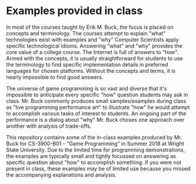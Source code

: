 # Examples provided in class

In most of the courses taught by Erik M. Buck, the focus is placed on concepts and terminology. The courses attempt to explain "what" technologies exist with examples and "why" Computer Scientists apply specific technological idioms. Answering "what" and "why" provides the core value of a college course. The Internet is full of answers to "how". Armed with the concepts, it is usually straightforward for students to use the terminology to find specific implementation details in preferred languages for chosen platforms. Without the concepts and terms, it is nearly impossible to find good answers.

The universe of game programming is so vast and diverse that it's impossible to anticipate every specific "how" question students may ask in class. Mr. Buck commonly produces small samples/examples during class as "live programming performance art" to illustrate "how" he would attempt to accomplish various tasks of interest to students. An ongoing part of the performance is a dialog about "why" Mr. Buck choses one approach over another with analysis of trade-offs.

This repository contains some of the in-class examples produced by Mr. Buck for CS-3900-B01 - "Game Programming" in Summer 2018 at Wright State University. Due to the limited time for programming demonstrations, the examples are typically small and tightly focussed on answering as specific question about "how" to accomplish something. If you were not present in class, these examples may be of limited use because you missed the accompanying explanations and analysis.
